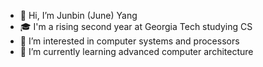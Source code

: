 - 👋 Hi, I’m Junbin (June) Yang
- 🎓 I'm a rising second year at Georgia Tech studying CS
- 👀 I’m interested in computer systems and processors
- 🌱 I’m currently learning advanced computer architecture

<!---
juneyang26/juneyang26 is a ✨ special ✨ repository because its `README.md` (this file) appears on your GitHub profile.
You can click the Preview link to take a look at your changes.
--->
